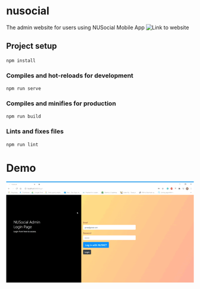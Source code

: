 # nusocial

The admin website for users using NUSocial Mobile App
![Link to website](https://nusocial-admin.herokuapp.com/)

## Project setup

```
npm install
```

### Compiles and hot-reloads for development

```
npm run serve
```

### Compiles and minifies for production

```
npm run build
```

### Lints and fixes files

```
npm run lint
```

# Demo

![demo](./admin_web_demo.gif)
